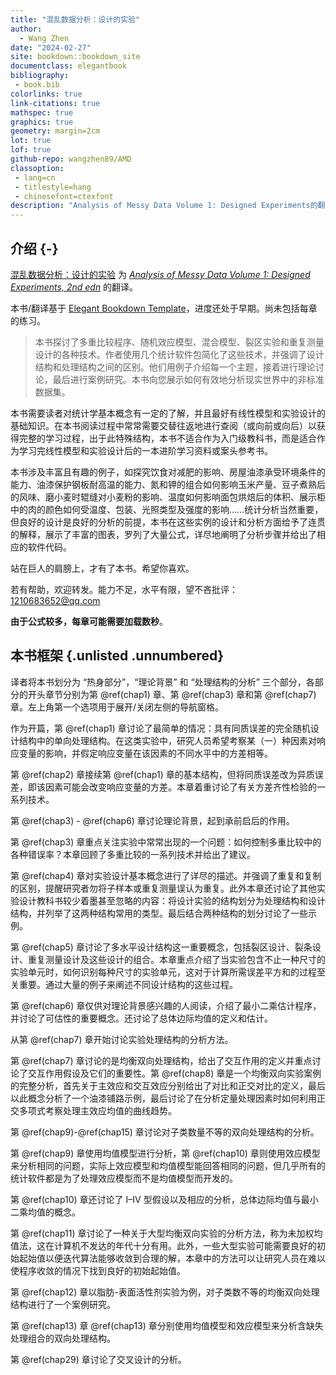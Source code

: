 ```yaml
--- 
title: "混乱数据分析：设计的实验"
author: 
  - Wang Zhen
date: "2024-02-27"
site: bookdown::bookdown_site
documentclass: elegantbook
bibliography: 
 - book.bib
colorlinks: true
link-citations: true
mathspec: true
graphics: true
geometry: margin=2cm
lot: true
lof: true
github-repo: wangzhen89/AMD
classoption: 
 - lang=cn
 - titlestyle=hang
 - chinesefont=ctexfont
description: "Analysis of Messy Data Volume 1: Designed Experiments的翻译"
---
```




## 介绍 {-}

[混乱数据分析：设计的实验](https://github.com/wangzhen89/AMD) 为 *[Analysis of Messy Data Volume 1: Designed Experiments, 2nd edn](https://doi.org/10.1201/EBK1584883340)* 的翻译。

本书/翻译基于 [Elegant Bookdown Template](https://bookdown.org/xiangyun/elegantbookdown/)，进度还处于早期。尚未包括每章的练习。

> 本书探讨了多重比较程序、随机效应模型、混合模型、裂区实验和重复测量设计的各种技术。作者使用几个统计软件包简化了这些技术，并强调了设计结构和处理结构之间的区别。他们用例子介绍每一个主题，接着进行理论讨论，最后进行案例研究。本书向您展示如何有效地分析现实世界中的非标准数据集。

本书需要读者对统计学基本概念有一定的了解，并且最好有线性模型和实验设计的基础知识。在本书阅读过程中常常需要交替往返地进行查阅（或向前或向后）以获得完整的学习过程，出于此特殊结构，本书不适合作为入门级教科书，而是适合作为学习完线性模型和实验设计后的一本进阶学习资料或案头参考书。

本书涉及丰富且有趣的例子，如探究饮食对减肥的影响、房屋油漆承受环境条件的能力、油漆保护钢板耐高温的能力、氮和钾的组合如何影响玉米产量、豆子煮熟后的风味、磨小麦时辊缝对小麦粉的影响、温度如何影响面包烘焙后的体积、展示柜中的肉的颜色如何受温度、包装、光照类型及强度的影响……统计分析当然重要，但良好的设计是良好的分析的前提，本书在这些实例的设计和分析方面给予了连贯的解释，展示了丰富的图表，罗列了大量公式，详尽地阐明了分析步骤并给出了相应的软件代码。

站在巨人的肩膀上，才有了本书。希望你喜欢。

若有帮助，欢迎转发。能力不足，水平有限，望不吝批评：1210683652@qq.com

**由于公式较多，每章可能需要加载数秒**。

## 本书框架 {.unlisted .unnumbered}

译者将本书划分为 “热身部分”，“理论背景” 和 “处理结构的分析” 三个部分，各部分的开头章节分别为第 \@ref(chap1) 章、第 \@ref(chap3) 章和第 \@ref(chap7) 章。左上角第一个选项用于展开/关闭左侧的导航窗格。

作为开篇，第 \@ref(chap1) 章讨论了最简单的情况：具有同质误差的完全随机设计结构中的单向处理结构。在这类实验中，研究人员希望考察某（一）种因素对响应变量的影响，并假定响应变量在该因素的不同水平中的方差相等。

第 \@ref(chap2) 章接续第 \@ref(chap1) 章的基本结构，但将同质误差改为异质误差，即该因素可能会改变响应变量的方差。本章着重讨论了有关方差齐性检验的一系列技术。

第 \@ref(chap3) - \@ref(chap6) 章讨论理论背景，起到承前启后的作用。

第 \@ref(chap3) 章重点关注实验中常常出现的一个问题：如何控制多重比较中的各种错误率？本章回顾了多重比较的一系列技术并给出了建议。

第 \@ref(chap4) 章对实验设计基本概念进行了详尽的描述。并强调了重复和复制的区别，提醒研究者勿将子样本或重复测量误认为重复。此外本章还讨论了其他实验设计教科书较少着墨甚至忽略的内容：将设计实验的结构划分为处理结构和设计结构，并列举了这两种结构常用的类型。最后结合两种结构的划分讨论了一些示例。

第 \@ref(chap5) 章讨论了多水平设计结构这一重要概念，包括裂区设计、裂条设计、重复测量设计及这些设计的组合。本章重点介绍了当实验包含不止一种尺寸的实验单元时，如何识别每种尺寸的实验单元，这对于计算所需误差平方和的过程至关重要。通过大量的例子来阐述不同设计结构的这些过程。

第 \@ref(chap6) 章仅供对理论背景感兴趣的人阅读，介绍了最小二乘估计程序，并讨论了可估性的重要概念。还讨论了总体边际均值的定义和估计。

从第 \@ref(chap7) 章开始讨论实验处理结构的分析方法。

第 \@ref(chap7) 章讨论的是均衡双向处理结构，给出了交互作用的定义并重点讨论了交互作用假设及它们的重要性。第 \@ref(chap8) 章是一个均衡双向实验案例的完整分析，首先关于主效应和交互效应分别给出了对比和正交对比的定义，最后以此概念分析了一个油漆铺路示例，最后讨论了在分析定量处理因素时如何利用正交多项式考察处理主效应均值的曲线趋势。

第 \@ref(chap9)-\@ref(chap15) 章讨论对子类数量不等的双向处理结构的分析。

第 \@ref(chap9) 章使用均值模型进行分析，第 \@ref(chap10) 章则使用效应模型来分析相同的问题，实际上效应模型和均值模型能回答相同的问题，但几乎所有的统计软件都是为了处理效应模型而不是均值模型而开发的。

第 \@ref(chap10) 章还讨论了 I–IV 型假设以及相应的分析，总体边际均值与最小二乘均值的概念。

第 \@ref(chap11) 章讨论了一种关于大型均衡双向实验的分析方法，称为未加权均值法，这在计算机不发达的年代十分有用。此外，一些大型实验可能需要良好的初始起始值以便迭代算法能够收敛到合理的解，本章中的方法可以让研究人员在难以使程序收敛的情况下找到良好的初始起始值。

第 \@ref(chap12) 章以脂肪-表面活性剂实验为例，对子类数不等的均衡双向处理结构进行了一个案例研究。

第 \@ref(chap13) 章 \@ref(chap13) 章分别使用均值模型和效应模型来分析含缺失处理组合的双向处理结构。

第 \@ref(chap29) 章讨论了交叉设计的分析。
